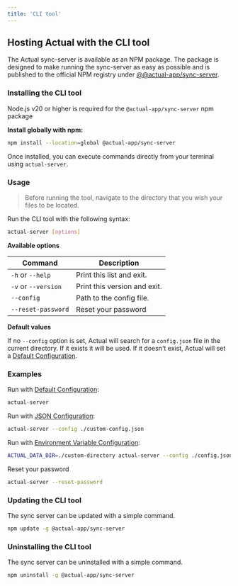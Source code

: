 ```yaml
---
title: 'CLI tool'
---
```


## Hosting Actual with the CLI tool

The Actual sync-server is available as an NPM package. The package is designed to make running the sync-server as easy as possible and is published to the official NPM registry under [@@actual-app/sync-server](https://www.npmjs.com/package/@actual-app/sync-server).

### Installing the CLI tool

Node.js v20 or higher is required for the `@actual-app/sync-server` npm package

**Install globally with npm:**

```bash
npm install --location=global @actual-app/sync-server
```

Once installed, you can execute commands directly from your terminal using `actual-server`.

### Usage

> Before running the tool, navigate to the directory that you wish your files to be located.

Run the CLI tool with the following syntax:

```bash
actual-server [options]
```

**Available options**

| Command             | Description                  |
| ------------------- | ---------------------------- |
| `-h` or `--help`    | Print this list and exit.    |
| `-v` or `--version` | Print this version and exit. |
| `--config`          | Path to the config file.     |
| `--reset-password`  | Reset your password          |

**Default values**

If no `--config` option is set, Actual will search for a `config.json` file in the current directory. If it exists it will be used. If it doesn't exist, Actual will set a [Default Configuration](../config/index.md).


### Examples

Run with [Default Configuration](../config/index.md):

```bash
actual-server
```

Run with [JSON Configuration](../config/index.md):

```bash
actual-server --config ./custom-config.json
```

Run with [Environment Variable Configuration](../config/index.md):

```bash
ACTUAL_DATA_DIR=./custom-directory actual-server --config ./config.json
```

Reset your password

```bash
actual-server --reset-password
```

### Updating the CLI tool

The sync server can be updated with a simple command.

```bash
npm update -g @actual-app/sync-server
```

### Uninstalling the CLI tool

The sync server can be uninstalled with a simple command.

```bash
npm uninstall -g @actual-app/sync-server
```
